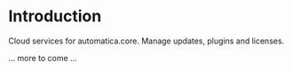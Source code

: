 # Introduction 
Cloud services for automatica.core. Manage updates, plugins and licenses.


... more to come ...
